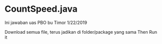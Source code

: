 # CountSpeed.java
Ini jawaban uas PBO bu Timor 1/22/2019


Download semua file, terus jadikan di folder/package yang sama
 Then Run it
